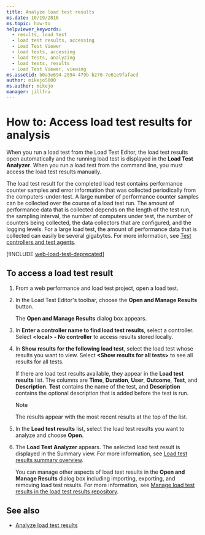 ```yaml
---
title: Analyze load test results
ms.date: 10/19/2016
ms.topic: how-to
helpviewer_keywords: 
  - results, load test
  - load test results, accessing
  - Load Test Viewer
  - load tests, accessing
  - load tests, analyzing
  - load tests, results
  - Load Test Viewer, viewing
ms.assetid: b0a3e694-2894-479b-b270-7e61e9fafacd
author: mikejo5000
ms.author: mikejo
manager: jillfra
---
```

# How to: Access load test results for analysis

When you run a load test from the Load Test Editor, the load test results open automatically and the running load test is displayed in the **Load Test Analyzer**. When you run a load test from the command line, you must access the load test results manually.

The load test result for the completed load test contains performance counter samples and error information that was collected periodically from the computers-under-test. A large number of performance counter samples can be collected over the course of a load test run. The amount of performance data that is collected depends on the length of the test run, the sampling interval, the number of computers under test, the number of counters being collected, the data collectors that are configured, and the logging levels. For a large load test, the amount of performance data that is collected can easily be several gigabytes. For more information, see [Test controllers and test agents](configure-test-agents-and-controllers-for-load-tests.md).

[!INCLUDE [web-load-test-deprecated](includes/web-load-test-deprecated.md)]

## To access a load test result

1. From a web performance and load test project, open a load test.

2. In the Load Test Editor's toolbar, choose the **Open and Manage Results** button.

     The **Open and Manage Results** dialog box appears.

3. In **Enter a controller name to find load test results**, select a controller. Select **\<local> - No controller** to access results stored locally.

4. In **Show results for the following load test**, select the load test whose results you want to view. Select **\<Show results for all tests>** to see all results for all tests.

     If there are load test results available, they appear in the **Load test results** list. The columns are **Time**, **Duration**, **User**, **Outcome**, **Test**, and **Description**. **Test** contains the name of the test, and **Description** contains the optional description that is added before the test is run.

    > [!NOTE]
    > The results appear with the most recent results at the top of the list.

5. In the **Load test results** list, select the load test results you want to analyze and choose **Open**.

6. The **Load Test Analyzer** appears. The selected load test result is displayed in the Summary view. For more information, see [Load test results summary overview](../test/load-test-results-summary-overview.md).

     You can manage other aspects of load test results in the **Open and Manage Results** dialog box including importing, exporting, and removing load test results. For more information, see [Manage load test results in the load test results repository](../test/manage-load-test-results-in-the-load-test-results-repository.md).

## See also

- [Analyze load test results](../test/analyze-load-test-results-using-the-load-test-analyzer.md)
